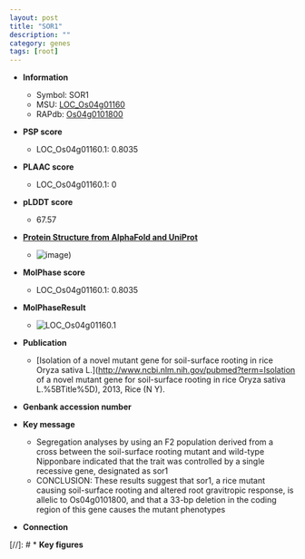 ```yaml
---
layout: post
title: "SOR1"
description: ""
category: genes
tags: [root]
---
```


* **Information**  
    + Symbol: SOR1  
    + MSU: [LOC_Os04g01160](http://rice.plantbiology.msu.edu/cgi-bin/ORF_infopage.cgi?orf=LOC_Os04g01160)  
    + RAPdb: [Os04g0101800](http://rapdb.dna.affrc.go.jp/viewer/gbrowse_details/irgsp1?name=Os04g0101800)  

* **PSP score**  
    + LOC_Os04g01160.1: 0.8035 

* **PLAAC score**  
    + LOC_Os04g01160.1: 0 

* **pLDDT score**
    + 67.57

* **[Protein Structure from AlphaFold and UniProt](https://www.uniprot.org/uniprotkb/A0A0P0W5W4/entry#structure)**
    + ![image](https://ricepsp.github.io/images/A/AF-A0A0P0W5W4-F1.png))

* **MolPhase score**
    + LOC_Os04g01160.1: 0.8035

* **MolPhaseResult**
    + ![LOC_Os04g01160.1](https://ricepsp.github.io/pictures/LOC_Os04g/LOC_Os04g01160.1.png)

* **Publication**  
    + [Isolation of a novel mutant gene for soil-surface rooting in rice Oryza sativa L.](http://www.ncbi.nlm.nih.gov/pubmed?term=Isolation of a novel mutant gene for soil-surface rooting in rice Oryza sativa L.%5BTitle%5D), 2013, Rice (N Y).

* **Genbank accession number**  

* **Key message**  
    + Segregation analyses by using an F2 population derived from a cross between the soil-surface rooting mutant and wild-type Nipponbare indicated that the trait was controlled by a single recessive gene, designated as sor1
    + CONCLUSION: These results suggest that sor1, a rice mutant causing soil-surface rooting and altered root gravitropic response, is allelic to Os04g0101800, and that a 33-bp deletion in the coding region of this gene causes the mutant phenotypes

* **Connection**  

[//]: # * **Key figures**  



